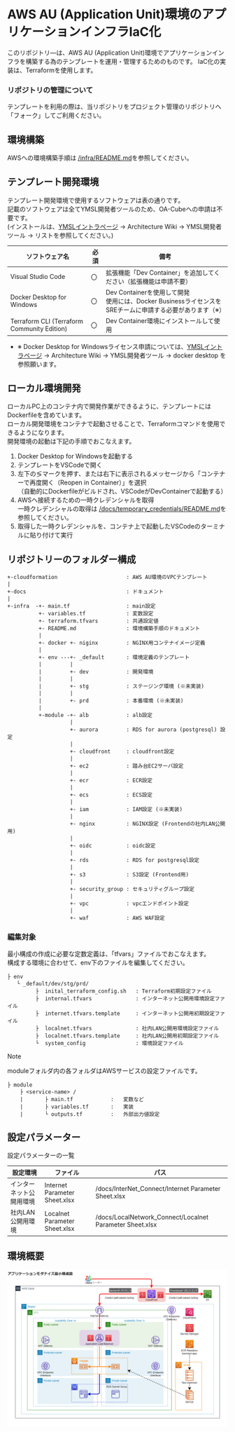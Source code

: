 # AWS AU (Application Unit)環境のアプリケーションインフラIaC化

このリポジトリ―は、AWS AU (Application Unit)環境でアプリケーションインフラを構築する為のテンプレートを運用・管理するためのものです。
IaC化の実装は、Terraformを使用します。


### リポジトリの管理について
テンプレートを利用の際は、当リポジトリをプロジェクト管理のリポジトリへ「フォーク」してご利用ください。


## 環境構築

AWSへの環境構築手順は [/infra/README.md](./infra/README.md)を参照してください。


## テンプレート開発環境

テンプレート開発環境で使用するソフトウェアは表の通りです。  
記載のソフトウェアは全てYMSL開発者ツールのため、OA-Cubeへの申請は不要です。  
(インストールは、[YMSLイントラページ](https://globalymc.sharepoint.com/teams/ymsl/SitePages/%E3%83%9B%E3%83%BC%E3%83%A0.aspx) -> Architecture Wiki -> YMSL開発者ツール -> リストを参照してください。)


| ソフトウェア名 | 必須 | 備考 |
|---------------|------|-----|
| Visual Studio Code | 〇 | 拡張機能「Dev Container」を追加してください（拡張機能は申請不要） |
| Docker Desktop for Windows | 〇 | Dev Containerを使用して開発<br>使用には、Docker BusinessライセンスをSREチームに申請する必要があります（※） |
| Terraform CLI (Terraform Community Edition) | 〇 | Dev Container環境にインストールして使用 |

- ※ Docker Desktop for Windowsライセンス申請については、[YMSLイントラページ](https://globalymc.sharepoint.com/teams/ymsl/SitePages/%E3%83%9B%E3%83%BC%E3%83%A0.aspx) -> Architecture Wiki -> YMSL開発者ツール -> docker desktop を参照願います。


## ローカル環境開発

ローカルPC上のコンテナ内で開発作業ができるように、テンプレートにはDockerfileを含めています。  
ローカル開発環境をコンテナで起動させることで、Terraformコマンドを使用できるようになります。  
開発環境の起動は下記の手順でおこなえます。
1. Docker Desktop for Windowsを起動する
2. テンプレートをVSCodeで開く  
3. 左下の≶マークを押す、または右下に表示されるメッセージから「コンテナーで再度開く（Reopen in Container）」を選択  
（自動的にDockerfileがビルドされ、VSCodeがDevContainerで起動する）
4. AWSへ接続するための一時クレデンシャルを取得  
一時クレデンシャルの取得は [/docs/temporary_credentials/README.md](./docs/temporary_credentials/README.md)を参照してください。
5. 取得した一時クレデンシャルを、コンテナ上で起動したVSCodeのターミナルに貼り付けて実行


## リポジトリーのフォルダー構成

``` text
+-cloudformation                      : AWS AU環境のVPCテンプレート  
|  
+-docs                                : ドキュメント  
|  
+-infra  -+- main.tf                  : main設定  
          +- variables.tf             : 変数設定  
          +- terraform.tfvars         : 共通設定値  
          +- README.md                : 環境構築手順のドキュメント
          |  
          +- docker +- niginx         : NGINX用コンテナイメージ定義  
          |  
          +- env ---+- _default       : 環境定義のテンプレート
          |         |  
          |         +- dev            : 開発環境  
          |         |  
          |         +- stg            : ステージング環境 (※未実装)  
          |         |  
          |         +- prd            : 本番環境 (※未実装)  
          |  
          +-module -+- alb            : alb設定  
                    |  
                    +- aurora         : RDS for aurora (postgresql) 設定  
                    |  
                    +- cloudfront     : cloudfront設定  
                    |  
                    +- ec2            : 踏み台EC2サーバ設定  
                    |  
                    +- ecr            : ECR設定  
                    |  
                    +- ecs            : ECS設定  
                    |  
                    +- iam            : IAM設定 (※未実装)  
                    |  
                    +- nginx          : NGINX設定 (Frontendの社内LAN公開用)  
                    |  
                    +- oidc           : oidc設定  
                    |  
                    +- rds            : RDS for postgresql設定  
                    |  
                    +- s3             : S3設定 (Frontend用)  
                    |  
                    +- security_group : セキュリティグループ設定  
                    |  
                    +- vpc            : vpcエンドポイント設定  
                    |  
                    +- waf            : AWS WAF設定  
```

### 編集対象

最小構成の作成に必要な定数定義は、「tfvars」ファイルでおこなえます。  
構成する環境に合わせて、env下のファイルを編集してください。


``` text
├ env 
   └ _default/dev/stg/prd/ 
         ├  inital_terraform_config.sh   : Terraform初期設定ファイル
         ├  internal.tfvars              : インターネット公開用環境設定ファイル   
         ├  internet.tfvars.template     : インターネット公開用初期設定ファイル     
         ├  localnet.tfvars              : 社内LAN公開用環境設定ファイル
         ├  localnet.tfvars.template     : 社内LAN公開用初期設定ファイル
         └  system_config                : 環境設定ファイル
```
  
  
> [!NOTE]   
>   moduleフォルダ内の各フォルダはAWSサービスの設定ファイルです。
>  ``` text
>  ├ module 
>      ├ <service-name> /     
>      |       ├ main.tf            :   変数など
>      |       ├ variables.tf       :   実装
>      |       └ outputs.tf         :   外部出力値設定
> ```

## 設定パラメーター
設定パラメーターの一覧

| 設定環境 | ファイル | パス |
|---------|----------|-----|
| インターネット公開用環境 | Internet Parameter Sheet.xlsx | /docs/InterNet_Connect/Internet Parameter Sheet.xlsx  |
| 社内LAN公開用環境 | Localnet Parameter Sheet.xlsx | /docs/LocalNetwork_Connect/Localnet Parameter Sheet.xlsx  |

## 環境概要

![](./docs/image/application_infra_diagram.drawio.png)
